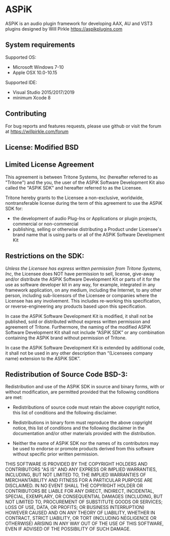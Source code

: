 # ASPiK

ASPiK is an audio plugin framework for developing AAX, AU and VST3 plugins designed by
Will Pirkle https://aspikplugins.com 

## System requirements
Supported OS:

- Microsoft Windows 7-10
- Apple OSX 10.0-10.15

Supported IDE:
- Visual Studio 2015/2017/2019 
- minimum Xcode 8

## Contributing

For bug reports and features requests, please use github or visit the forum at https://willpirkle.com/forum

## License: Modified BSD

## Limited License Agreement
This agreement is between Tritone Systems, Inc (hereafter referred to as "Tritone")
and the you, the user of the ASPiK Software Development Kit also called the
"ASPiK SDK" and hereafter referred to as the Licensee.

Tritone hereby grants to the Licensee a non-exclusive, worldwide,
nontransferable license during the term of this agreement to use the
ASPiK SDK for:

* the development of audio Plug-Ins or Applications or plugin projects, commercial or non-commercial
* publishing, selling or otherwise distributing a Product under Licensee's brand name
  that is using parts or all of the ASPiK Software Development Kit

## Restrictions on the SDK:
*Unless the Licensee has express written permission from Tritone Systems, Inc*, the
Licensee does NOT have permission to sell, license, give-away and/or distribute the
ASPiK Software Development Kit or parts of it for the use as software developer
kit in any way, for example, integrated in any framework application,
on any medium, including the Internet, to any other person, including
sub-licensors of the Licensee or companies where the Licensee has any involvement.
This includes re-working this specification, or reverse-engineering
any products based upon this specification.

In case the ASPiK Software Development Kit is modified, it shall not be published,
sold or distributed without express written permission and agreement of Tritone.
Furthermore, the naming of the modified ASPiK Software Development Kit
shall not include “ASPiK SDK” or any combination containing the ASPiK brand
without permission of Tritone.

In case the ASPiK Software Development Kit is extended by additional code,
it shall not be used in any other description than “(Licensees company name)
extension to the ASPiK SDK”.

## Redistribution of Source Code BSD-3:
Redistribution and use of the ASPiK SDK in source and binary forms,
with or without modification, are permitted provided that the following
conditions are met:

* Redistributions of source code must retain the above copyright notice, this
  list of conditions and the following disclaimer.

* Redistributions in binary form must reproduce the above copyright notice,
  this list of conditions and the following disclaimer in the documentation
  and/or other materials provided with the distribution.

* Neither the name of ASPiK SDK nor the names of its
  contributors may be used to endorse or promote products derived from
  this software without specific prior written permission.

THIS SOFTWARE IS PROVIDED BY THE COPYRIGHT HOLDERS AND CONTRIBUTORS "AS IS"
AND ANY EXPRESS OR IMPLIED WARRANTIES, INCLUDING, BUT NOT LIMITED TO, THE
IMPLIED WARRANTIES OF MERCHANTABILITY AND FITNESS FOR A PARTICULAR PURPOSE ARE
DISCLAIMED. IN NO EVENT SHALL THE COPYRIGHT HOLDER OR CONTRIBUTORS BE LIABLE
FOR ANY DIRECT, INDIRECT, INCIDENTAL, SPECIAL, EXEMPLARY, OR CONSEQUENTIAL
DAMAGES (INCLUDING, BUT NOT LIMITED TO, PROCUREMENT OF SUBSTITUTE GOODS OR
SERVICES; LOSS OF USE, DATA, OR PROFITS; OR BUSINESS INTERRUPTION) HOWEVER
CAUSED AND ON ANY THEORY OF LIABILITY, WHETHER IN CONTRACT, STRICT LIABILITY,
OR TORT (INCLUDING NEGLIGENCE OR OTHERWISE) ARISING IN ANY WAY OUT OF THE USE
OF THIS SOFTWARE, EVEN IF ADVISED OF THE POSSIBILITY OF SUCH DAMAGE.


